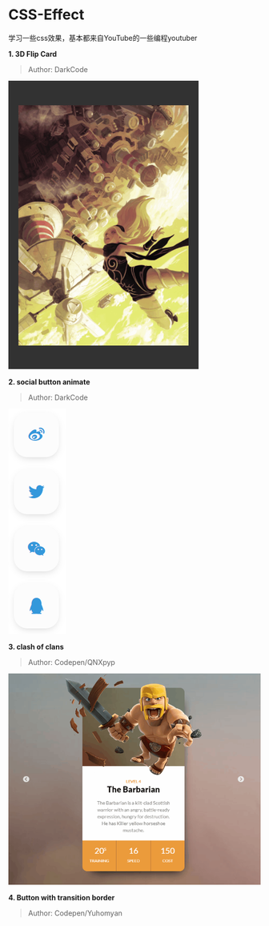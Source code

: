 # CSS-Effect
学习一些css效果，基本都来自YouTube的一些编程youtuber

**1. 3D Flip Card**

> Author: DarkCode

![3D Flip Card](https://github.com/LLwyct/CSS-Effect/blob/master/doc/asset/3D%20Flip%20Card%20.gif)


**2. social button animate**

> Author: DarkCode

![social button animate](https://github.com/LLwyct/CSS-Effect/blob/master/doc/asset/social%20button%20animate.gif)


**3. clash of clans**

> Author: Codepen/QNXpyp

![clash of clans](https://github.com/LLwyct/CSS-Effect/blob/master/doc/asset/clash%20of%20clans.gif)

**4. Button with transition border**

> Author: Codepen/Yuhomyan
